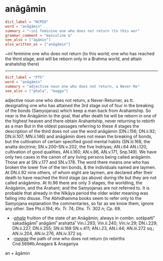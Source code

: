 # anāgāmin

``` toml
dict_label = "NCPED"
word = "anāgāmin"
summary = "~inī feminine one who does not return (to this wor"
grammar_comment = "masculine &"
see_also = ["āgāmin"]
also_written_as = ["anāgāmin"]
```

\~inī feminine one who does not return (to this world; one who has reached the third stage, and will be reborn only in a Brahma world, and attain arahatship there)

--------------------

``` toml
dict_label = "PTS"
word = "anāgāmin"
summary = "adjective noun one who does not return, a Never-Re"
see_also = ["phala", "magga"]
```

adjective noun one who does not return, a Never\-Returner, as tt. designating one who has attained the 3rd stage out of four in the breaking of the bonds (Saṃyojanas) which keep a man back from Arahantship. So near is the Anāgāmin to the goal, that after death he will be reborn in one of the highest heaven and there obtain Arahantship, never returning to rebirth as a man But in the oldest passages referring to these 4 stages the description of the third does not use the word anāgāmin (DN.i.156; DN.ii.92; DN.iii.107; MN.ii.146) and anāgāmin does not mean the breaking of bonds, but the cultivation of certain specified good mental habits (SN.iii.168, the anatta doctrine; SN.v.200–⁠SN.v.202, the five Indriyas; AN.i.64 AN.i.120, cultivation of good qualities, AN.ii.160; AN.v.86, AN.v.171, Snp.149). We have only two cases in the canon of any living persons being called anāgāmin. Those are at SN.v.177 and SN.v.178. The word there means one who has broken the lower five of the ten bonds, & the individuals named are laymen. At DN.ii.92 nine others, of whom eight are laymen, are declared after their death to have reached the third stage (as above) during life but they are not called anāgāmins. At Iti.96 there are only 3 stages, the worldling, the Anāgāmin, and the Arahant; and the Saṃyojanas are not referred to. It is probable that already in the Nikāya period the older wider meaning was falling into disuse. The Abhidhamma books seem to refer only to the Saṃyojana explanation the commentaries, so far as we know them, ignore any other. See Pts.ii.194; *Kv. Tr.* 74; *Dhs. Tr.* 302 n; *Cp.* 69.

* *\-[phala](phala.md)* fruition of the state of an Anāgāmin; always in combn. sotāpatti˚ sakadāgāmi˚ anāgāmi˚ arahatta˚ Vin.i.293; Vin.ii.240; Vin.iv.29; DN.i.229; DN.ii.227, DN.ii.255; SN.iii.168 SN.v.411; AN.i.23, AN.i.44; AN.iii.272 sq.; AN.iv.204, AN.iv.276, AN.iv.372 sq
* *\-[magga](magga.md)* the path of one who does not return (in rebirths Cnd.569#b.Anagara & Anagariya

an \+ āgāmin

